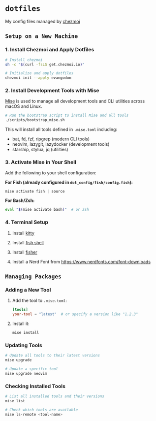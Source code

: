 # `dotfiles`

My config files managed by [chezmoi](https://www.chezmoi.io/)

## `Setup on a New Machine`

### 1. Install Chezmoi and Apply Dotfiles

```sh
# Install chezmoi
sh -c "$(curl -fsLS get.chezmoi.io)"

# Initialize and apply dotfiles
chezmoi init --apply evangodon
```

### 2. Install Development Tools with Mise

[Mise](https://mise.jdx.dev/) is used to manage all development tools and CLI utilities across macOS and Linux.

```sh
# Run the bootstrap script to install Mise and all tools
./scripts/bootstrap_mise.sh
```

This will install all tools defined in `.mise.toml` including:
- bat, fd, fzf, ripgrep (modern CLI tools)
- neovim, lazygit, lazydocker (development tools)
- starship, stylua, jq (utilities)

### 3. Activate Mise in Your Shell

Add the following to your shell configuration:

**For Fish (already configured in `dot_config/fish/config.fish`):**
```fish
mise activate fish | source
```

**For Bash/Zsh:**
```bash
eval "$(mise activate bash)"  # or zsh
```

### 4. Terminal Setup

1. Install [kitty](https://sw.kovidgoyal.net/kitty/binary/#install-kitty)

2. Install [fish shell](https://fishshell.com/)

3. Install [fisher](https://github.com/jorgebucaran/fisher) 

4. Install a Nerd Font from https://www.nerdfonts.com/font-downloads

## `Managing Packages`

### Adding a New Tool

1. Add the tool to `.mise.toml`:
   ```toml
   [tools]
   your-tool = "latest"  # or specify a version like "1.2.3"
   ```

2. Install it:
   ```sh
   mise install
   ```

### Updating Tools

```sh
# Update all tools to their latest versions
mise upgrade

# Update a specific tool
mise upgrade neovim
```

### Checking Installed Tools

```sh
# List all installed tools and their versions
mise list

# Check which tools are available
mise ls-remote <tool-name>
```
 
